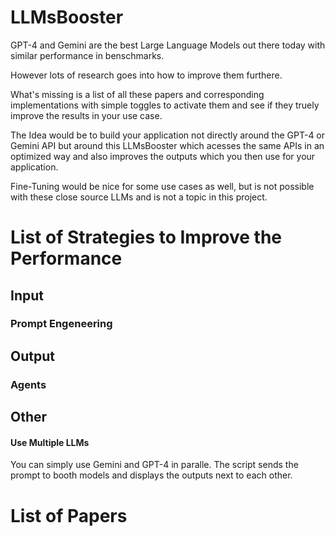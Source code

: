 # LLMsBooster
GPT-4 and Gemini are the best Large Language Models out there today with similar performance in benschmarks.

However lots of research goes into how to improve them furthere.

What's missing is a list of all these papers and corresponding implementations with simple toggles to activate them and see if they truely improve the results in your use case.

The Idea would be to build your application not directly around the GPT-4 or Gemini API but around this LLMsBooster which acesses the same APIs in an optimized way and also improves the outputs which you then use for your application.

Fine-Tuning would be nice for some use cases as well, but is not possible with these close source LLMs and is not a topic in this project.

# List of Strategies to Improve the Performance

## Input

### Prompt Engeneering

## Output

### Agents

## Other

#### Use Multiple LLMs

You can simply use Gemini and GPT-4 in paralle. The script sends the prompt to booth models and displays the outputs next to each other.


# List of Papers



